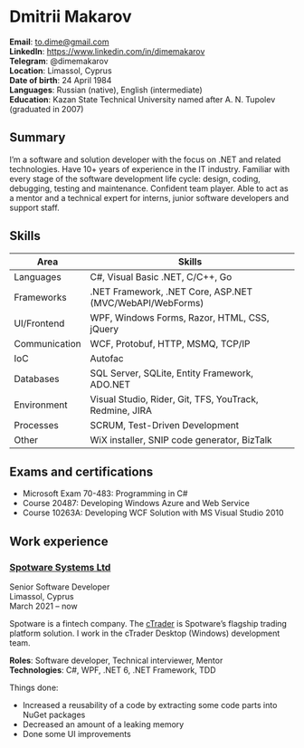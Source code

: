 # Dmitrii Makarov

**Email**: to.dime@gmail.com  
**LinkedIn**: https://www.linkedin.com/in/dimemakarov  
**Telegram**: @dimemakarov  
**Location**: Limassol, Cyprus  
**Date of birth**: 24 April 1984  
**Languages**: Russian (native), English (intermediate)  
**Education**: Kazan State Technical University named after A. N. Tupolev (graduated in 2007)

## Summary

I’m a software and solution developer with the focus on .NET and related technologies. Have 10+ years of experience in the IT industry. Familiar with every stage of the software development life cycle: design, coding, debugging, testing and maintenance. Confident team player. Able to act as a mentor and a technical expert for interns, junior software developers and support staff.

## Skills

| Area | Skills |
| --- | --- |
| Languages | C#, Visual Basic .NET, C/C++, Go |
| Frameworks | .NET Framework, .NET Core, ASP.NET (MVC/WebAPI/WebForms) |
| UI/Frontend | WPF, Windows Forms, Razor, HTML, CSS, jQuery |
| Communication | WCF, Protobuf, HTTP, MSMQ, TCP/IP |
| IoC | Autofac |
| Databases | SQL Server, SQLite, Entity Framework, ADO.NET |
| Environment | Visual Studio, Rider, Git, TFS, YouTrack, Redmine, JIRA |
| Processes | SCRUM, Test-Driven Development |
| Other | WiX installer, SNIP code generator, BizTalk |

## Exams and certifications

* Microsoft Exam 70-483: Programming in C#
* Course 20487: Developing Windows Azure and Web Service
* Course 10263A: Developing WCF Solution with MS Visual Studio 2010

## Work experience

### [Spotware Systems Ltd](https://spotware.com)
Senior Software Developer<br />Limassol, Cyprus<br />March 2021 – now

Spotware is a fintech company. The [cTrader](https://ctrader.com) is Spotware’s flagship trading platform solution. I work in the cTrader Desktop (Windows) development team.

**Roles**: Software developer, Technical interviewer, Mentor<br />
**Technologies**: C#, WPF, .NET 6, .NET Framework, TDD

Things done:
* Increased a reusability of a code by extracting some code parts into NuGet packages
* Decreased an amount of a leaking memory
* Done some UI improvements
